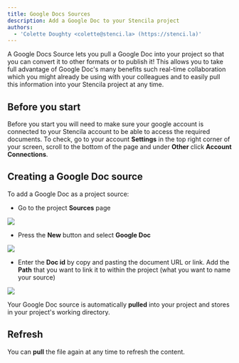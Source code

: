 ```yaml
---
title: Google Docs Sources
description: Add a Google Doc to your Stencila project
authors:
  - 'Colette Doughty <colette@stenci.la> (https://stenci.la)'
---
```


A Google Docs Source lets you pull a Google Doc into your project so that you can convert it to other formats or to publish it! This allows you to take full advantage of Google Doc's many benefits such real-time collaboration which you might already be using with your colleagues and to easily pull this information into your Stencila project at any time.

## Before you start

Before you start you will need to make sure your google account is connected to your Stencila account to be able to access the required documents. To check, go to your account **Settings** in the top right corner of your screen, scroll to the bottom of the page and under **Other** click **Account Connections**.

## Creating a Google Doc source

To add a Google Doc as a project source:

- Go to the project **Sources** page

![](https://stencila.github.io/hub/manager/snaps/project-sources-menu-item.png)

- Press the **New** button and select **Google Doc**

![](https://stencila.github.io/hub/manager/snaps/project-sources-new-button.png)

- Enter the **Doc id** by copy and pasting the document URL or link. Add the **Path** that you want to link it to within the project (what you want to name your source)

![](https://stencila.github.io/hub/manager/snaps/project-sources-new-googledocs.png)

Your Google Doc source is automatically **pulled** into your project and stores in your project's working directory.

## Refresh

You can **pull** the file again at any time to refresh the content.
